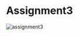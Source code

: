 # Assignment3
![assignment3](https://user-images.githubusercontent.com/68968488/159373968-e46b5e31-d30c-4c74-8614-fcc1cdf9802f.PNG)
